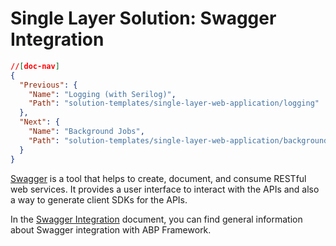 # Single Layer Solution: Swagger Integration

```json
//[doc-nav]
{
  "Previous": {
    "Name": "Logging (with Serilog)",
    "Path": "solution-templates/single-layer-web-application/logging"
  },
  "Next": {
    "Name": "Background Jobs",
    "Path": "solution-templates/single-layer-web-application/background-jobs"
  }
}
```

[Swagger](https://swagger.io/) is a tool that helps to create, document, and consume RESTful web services. It provides a user interface to interact with the APIs and also a way to generate client SDKs for the APIs.

In the [Swagger Integration](../../framework/api-development/swagger.md) document, you can find general information about Swagger integration with ABP Framework.
